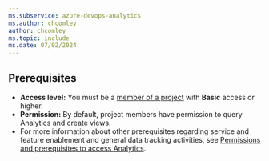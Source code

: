 ```yaml
---
ms.subservice: azure-devops-analytics
ms.author: chcomley
author: chcomley
ms.topic: include
ms.date: 07/02/2024
---
```


<a id="prerequisites">  </a>

## Prerequisites  

- **Access level:** You must be a [member of a project](../../../organizations/accounts/add-organization-users.md) with **Basic** access or higher. 
- **Permission:** By default, project members have permission to query Analytics and create views.
- For more information about other prerequisites regarding service and feature enablement and general data tracking activities, see [Permissions and prerequisites to access Analytics](../analytics/analytics-permissions-prerequisites.md).

 